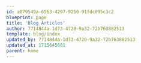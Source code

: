 ```yaml
---
id: a879549a-6563-4297-9250-91fdc095c3c2
blueprint: page
title: 'Blog Articles'
author: 7714844a-1d73-4720-9a32-72b763882513
template: blog/index
updated_by: 7714844a-1d73-4720-9a32-72b763882513
updated_at: 1715645681
parent: home
---
```

